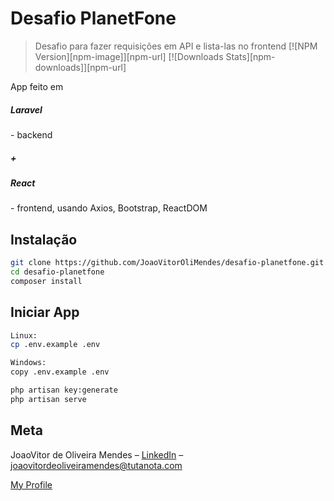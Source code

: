 # Desafio PlanetFone
> Desafio para fazer requisições em API e lista-las no frontend
[![NPM Version][npm-image]][npm-url]
[![Downloads Stats][npm-downloads]][npm-url]

App feito em <h5>Laravel</h5> - backend <h5>+</h5> <h5>React</h5> - frontend, usando Axios, Bootstrap, ReactDOM

## Instalação

```sh
git clone https://github.com/JoaoVitorOliMendes/desafio-planetfone.git
cd desafio-planetfone
composer install
```

## Iniciar App

```sh
Linux:
cp .env.example .env

Windows:
copy .env.example .env

php artisan key:generate
php artisan serve
```

## Meta

JoaoVitor de Oliveira Mendes – [LinkedIn](https://www.linkedin.com/in/jo%C3%A3o-vitor-de-oliveira-mendes-6874b11b3/) – joaovitordeoliveiramendes@tutanota.com

[My Profile](https://github.com/JoaoVitorOliMendes)